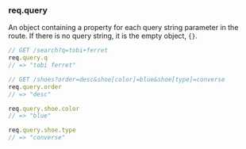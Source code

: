 <h3 id='req.query'>req.query</h3>

An object containing a property for each query string parameter in the route.
If there is no query string, it is the empty object, `{}`.

~~~js
// GET /search?q=tobi+ferret
req.query.q
// => "tobi ferret"

// GET /shoes?order=desc&shoe[color]=blue&shoe[type]=converse
req.query.order
// => "desc"

req.query.shoe.color
// => "blue"

req.query.shoe.type
// => "converse"
~~~
